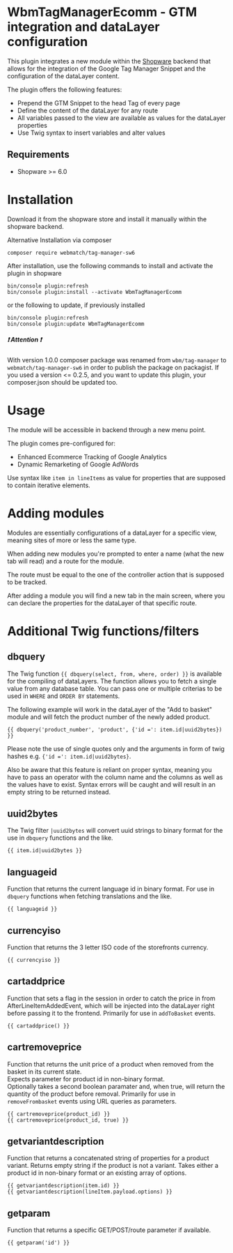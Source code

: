 WbmTagManagerEcomm - GTM integration and dataLayer configuration
=====

This plugin integrates a new module within the [Shopware](https://www.shopware.de) backend that allows for the integration 
of the Google Tag Manager Snippet and the configuration of the dataLayer content.

The plugin offers the following features:

* Prepend the GTM Snippet to the head Tag of every page
* Define the content of the dataLayer for any route
* All variables passed to the view are available as values for the dataLayer properties
* Use Twig syntax to insert variables and alter values

Requirements
-----
* Shopware >= 6.0

Installation
====
Download it from the shopware store and install it manually within the shopware backend.

Alternative Installation via composer
```
composer require webmatch/tag-manager-sw6
```

After installation, use the following commands to install and activate the plugin in shopware
```
bin/console plugin:refresh
bin/console plugin:install --activate WbmTagManagerEcomm
```

or the following to update, if previously installed
```
bin/console plugin:refresh
bin/console plugin:update WbmTagManagerEcomm 
```

##### :exclamation: Attention :exclamation:
With version 1.0.0 composer package was renamed from `wbm/tag-manager` to `webmatch/tag-manager-sw6` in order to publish the
package on packagist. If you used a version <= 0.2.5, and you want to update this plugin, your composer.json should be updated too.

Usage
=====
The module will be accessible in backend through a new menu point.

The plugin comes pre-configured for:
* Enhanced Ecommerce Tracking of Google Analytics
* Dynamic Remarketing of Google AdWords

Use syntax like `item in lineItems` as value for properties that are supposed to contain iterative elements.

Adding modules
=====
Modules are essentially configurations of a dataLayer for a specific view, meaning sites of more or less the same type.

When adding new modules you're prompted to enter a name (what the new tab will read) and a route for the module.

The route must be equal to the one of the controller action that is supposed to be tracked.

After adding a module you will find a new tab in the main screen, where you can declare the properties for the
dataLayer of that specific route.

Additional Twig functions/filters
=====

dbquery
-----

The Twig function `{{ dbquery(select, from, where, order) }}` is available for the compiling of dataLayers. The function allows you to fetch a single value
from any database table. You can pass one or multiple criterias to be used in `WHERE` and `ORDER BY` statements.

The following example will work in the dataLayer of the "Add to basket" module and will fetch the product number of the newly added product.

```
{{ dbquery('product_number', 'product', {'id =': item.id|uuid2bytes}) }}
```

Please note the use of single quotes only and the arguments in form of twig hashes e.g. `{'id =': item.id|uuid2bytes}`.

Also be aware that this feature is reliant on proper syntax, meaning you have to pass an operator with the column name and the 
columns as well as the values have to exist. Syntax errors will be caught and will result in an empty string to be returned instead.

uuid2bytes
-----

The Twig filter `|uuid2bytes` will convert uuid strings to binary format for the use in `dbquery` functions and the like.

```
{{ item.id|uuid2bytes }}
```

languageid
-----

Function that returns the current language id in binary format. For use in `dbquery` functions when fetching translations and the like.

```
{{ languageid }}
```

currencyiso
-----

Function that returns the 3 letter ISO code of the storefronts currency.

```
{{ currencyiso }}
```

cartaddprice
-----

Function that sets a flag in the session in order to catch the price in from AfterLineItemAddedEvent, which will be 
injected into the dataLayer right before passing it to the frontend.
Primarily for use in `addToBasket` events.

```
{{ cartaddprice() }}
```

cartremoveprice
-----

Function that returns the unit price of a product when removed from the basket in its current state.  
Expects parameter for product id in non-binary format.  
Optionally takes a second boolean paramater and, when true, will return the quantity of the product before removal.
Primarily for use in `removeFrombasket` events using URL queries as parameters.

```
{{ cartremoveprice(product_id) }}
{{ cartremoveprice(product_id, true) }}
```

getvariantdescription
-----

Function that returns a concatenated string of properties for a product variant. Returns empty string if the product is not a variant.
Takes either a product id in non-binary format or an existing array of options.

```
{{ getvariantdescription(item.id) }}
{{ getvariantdescription(lineItem.payload.options) }}
```

getparam
-----

Function that returns a specific GET/POST/route parameter if available.

```
{{ getparam('id') }}
```
